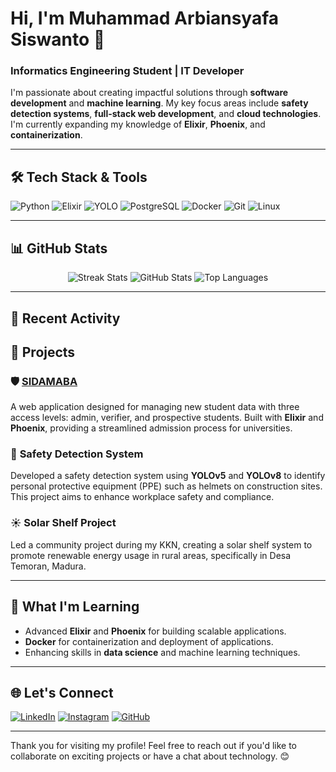 # Hi, I'm Muhammad Arbiansyafa Siswanto 👋

### Informatics Engineering Student | IT Developer

I'm passionate about creating impactful solutions through **software development** and **machine learning**. My key focus areas include **safety detection systems**, **full-stack web development**, and **cloud technologies**. I'm currently expanding my knowledge of **Elixir**, **Phoenix**, and **containerization**.

---

## 🛠 Tech Stack & Tools
![Python](https://img.shields.io/badge/-Python-3776AB?style=flat&logo=python&logoColor=white)
![Elixir](https://img.shields.io/badge/-Elixir-4B275F?style=flat&logo=elixir&logoColor=white)
![YOLO](https://img.shields.io/badge/-YOLO-00FFFF?style=flat&logo=yolo&logoColor=black)
![PostgreSQL](https://img.shields.io/badge/-PostgreSQL-316192?style=flat&logo=postgresql&logoColor=white)
![Docker](https://img.shields.io/badge/-Docker-2496ED?style=flat&logo=docker&logoColor=white)
![Git](https://img.shields.io/badge/-Git-F05032?style=flat&logo=git&logoColor=white)
![Linux](https://img.shields.io/badge/-Linux-FCC624?style=flat&logo=linux&logoColor=black)

---

## 📊 GitHub Stats
<p align="center">
  <img src="https://github-readme-streak-stats.herokuapp.com/?user=Arbiansa&theme=radical" alt="Streak Stats" />
  <img src="https://github-readme-stats.vercel.app/api?username=Arbiansa&show_icons=true&theme=radical" alt="GitHub Stats" />
  <img src="https://github-readme-stats.vercel.app/api/top-langs/?username=Arbiansa&layout=compact&theme=radical" alt="Top Languages" />
</p>

---

## 💬 Recent Activity
<!--START_SECTION:activity-->
<!--END_SECTION:activity-->


## 🚀 Projects
### 🛡️ [SIDAMABA](https://github.com/Arbiansa/sidamaba)
A web application designed for managing new student data with three access levels: admin, verifier, and prospective students. Built with **Elixir** and **Phoenix**, providing a streamlined admission process for universities.

### 🦺 **Safety Detection System**
Developed a safety detection system using **YOLOv5** and **YOLOv8** to identify personal protective equipment (PPE) such as helmets on construction sites. This project aims to enhance workplace safety and compliance.

### ☀️ **Solar Shelf Project**
Led a community project during my KKN, creating a solar shelf system to promote renewable energy usage in rural areas, specifically in Desa Temoran, Madura.

---

## 🌱 What I'm Learning
- Advanced **Elixir** and **Phoenix** for building scalable applications.
- **Docker** for containerization and deployment of applications.
- Enhancing skills in **data science** and machine learning techniques.

---

## 🌐 Let's Connect
[![LinkedIn](https://img.shields.io/badge/-LinkedIn-blue?style=flat&logo=linkedin)](https://www.linkedin.com/in/muhammad-arbiansyafa-siswanto-6267b3288/)
[![Instagram](https://img.shields.io/badge/-Instagram-E4405F?style=flat&logo=instagram&logoColor=white)](https://www.instagram.com/arbiansa)
[![GitHub](https://img.shields.io/badge/-GitHub-black?style=flat&logo=github)](https://github.com/Arbiansa)

---

Thank you for visiting my profile! Feel free to reach out if you'd like to collaborate on exciting projects or have a chat about technology. 😊

